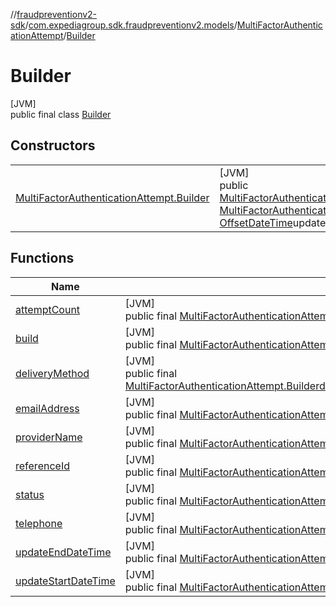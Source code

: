 //[fraudpreventionv2-sdk](../../../../index.md)/[com.expediagroup.sdk.fraudpreventionv2.models](../../index.md)/[MultiFactorAuthenticationAttempt](../index.md)/[Builder](index.md)

# Builder

[JVM]\
public final class [Builder](index.md)

## Constructors

| | |
|---|---|
| [MultiFactorAuthenticationAttempt.Builder](-multi-factor-authentication-attempt.-builder.md) | [JVM]<br>public [MultiFactorAuthenticationAttempt.Builder](index.md)[MultiFactorAuthenticationAttempt.Builder](-multi-factor-authentication-attempt.-builder.md)([MultiFactorAuthenticationAttempt.DeliveryMethod](../-delivery-method/index.md)deliveryMethod, [MultiFactorAuthenticationAttempt.Status](../-status/index.md)status, [String](https://docs.oracle.com/javase/8/docs/api/java/lang/String.html)referenceId, [String](https://docs.oracle.com/javase/8/docs/api/java/lang/String.html)providerName, [BigDecimal](https://docs.oracle.com/javase/8/docs/api/java/math/BigDecimal.html)attemptCount, [OffsetDateTime](https://docs.oracle.com/javase/8/docs/api/java/time/OffsetDateTime.html)updateStartDateTime, [OffsetDateTime](https://docs.oracle.com/javase/8/docs/api/java/time/OffsetDateTime.html)updateEndDateTime, [Telephone](../../-telephone/index.md)telephone, [String](https://docs.oracle.com/javase/8/docs/api/java/lang/String.html)emailAddress) |

## Functions

| Name | Summary |
|---|---|
| [attemptCount](attempt-count.md) | [JVM]<br>public final [MultiFactorAuthenticationAttempt.Builder](index.md)[attemptCount](attempt-count.md)([BigDecimal](https://docs.oracle.com/javase/8/docs/api/java/math/BigDecimal.html)attemptCount) |
| [build](build.md) | [JVM]<br>public final [MultiFactorAuthenticationAttempt](../index.md)[build](build.md)() |
| [deliveryMethod](delivery-method.md) | [JVM]<br>public final [MultiFactorAuthenticationAttempt.Builder](index.md)[deliveryMethod](delivery-method.md)([MultiFactorAuthenticationAttempt.DeliveryMethod](../-delivery-method/index.md)deliveryMethod) |
| [emailAddress](email-address.md) | [JVM]<br>public final [MultiFactorAuthenticationAttempt.Builder](index.md)[emailAddress](email-address.md)([String](https://docs.oracle.com/javase/8/docs/api/java/lang/String.html)emailAddress) |
| [providerName](provider-name.md) | [JVM]<br>public final [MultiFactorAuthenticationAttempt.Builder](index.md)[providerName](provider-name.md)([String](https://docs.oracle.com/javase/8/docs/api/java/lang/String.html)providerName) |
| [referenceId](reference-id.md) | [JVM]<br>public final [MultiFactorAuthenticationAttempt.Builder](index.md)[referenceId](reference-id.md)([String](https://docs.oracle.com/javase/8/docs/api/java/lang/String.html)referenceId) |
| [status](status.md) | [JVM]<br>public final [MultiFactorAuthenticationAttempt.Builder](index.md)[status](status.md)([MultiFactorAuthenticationAttempt.Status](../-status/index.md)status) |
| [telephone](telephone.md) | [JVM]<br>public final [MultiFactorAuthenticationAttempt.Builder](index.md)[telephone](telephone.md)([Telephone](../../-telephone/index.md)telephone) |
| [updateEndDateTime](update-end-date-time.md) | [JVM]<br>public final [MultiFactorAuthenticationAttempt.Builder](index.md)[updateEndDateTime](update-end-date-time.md)([OffsetDateTime](https://docs.oracle.com/javase/8/docs/api/java/time/OffsetDateTime.html)updateEndDateTime) |
| [updateStartDateTime](update-start-date-time.md) | [JVM]<br>public final [MultiFactorAuthenticationAttempt.Builder](index.md)[updateStartDateTime](update-start-date-time.md)([OffsetDateTime](https://docs.oracle.com/javase/8/docs/api/java/time/OffsetDateTime.html)updateStartDateTime) |
